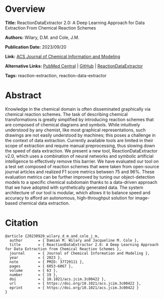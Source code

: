 # Overview
**Title:**
ReactionDataExtractor 2.0: A Deep Learning Approach for Data Extraction From Chemical Reaction Schemes

**Authors:**
Wilary, D.M. and Cole, J.M.

**Publication Date:**
2023/09/20

**Link:**
[ACS Journal of Chemical Information and Modeling](https://pubs.acs.org/doi/10.1021/acs.jcim.3c00422)

**Alternative Links:**
[PubMed Central](https://pmc.ncbi.nlm.nih.gov/articles/PMC10565829) |
[GitHub](https://github.com/dmw51/reactiondataextractor) |
[ReactionDataExtractor](http://www.reactiondataextractor.org)

**Tags:**
reaction-extraction, reaction-data-extractor


# Abstract
Knowledge in the chemical domain is often disseminated graphically via chemical reaction schemes.
The task of describing chemical transformations is greatly simplified by introducing reaction schemes that are composed of chemical diagrams and symbols.
While intuitively understood by any chemist, like most graphical representations, such drawings are not easily understood by machines; this poses a challenge in the context of data extraction.
Currently available tools are limited in their scope of extraction and require manual preprocessing, thus slowing down the speed of data extraction.
We present a new tool, ReactionDataExtractor v2.0, which uses a combination of neural networks and symbolic artificial intelligence to effectively remove this barrier.
We have evaluated our tool on a test set composed of reaction schemes that were taken from open-source journal articles and realized F1 score metrics between 75 and 96%.
These evaluation metrics can be further improved by tuning our object-detection models to a specific chemical subdomain thanks to a data-driven approach that we have adopted with synthetically generated data.
The system architecture of our tool is modular, which allows it to balance speed and accuracy to afford an autonomous, high-throughput solution for image-based chemical data extraction.


# Citation
```
@article {20230920_wilary_d_m_and_cole_j_m,
  author       = { Damian M. Wilary and Jacqueline M. Cole },
  title        = { ReactionDataExtractor 2.0: A Deep Learning Approach for Data Extraction from Chemical Reaction Schemes },
  journal      = { Journal of Chemical Information and Modeling },
  year         = { 2023 },
  note         = { PMID: 37729111 },
  pages        = { 6053-6067 },
  volume       = { 63 },
  number       = { 19 },
  doi          = { 10.1021/acs.jcim.3c00422 },
  url          = { https://doi.org/10.1021/acs.jcim.3c00422 },
  eprint       = { https://doi.org/10.1021/acs.jcim.3c00422 }
}
```
